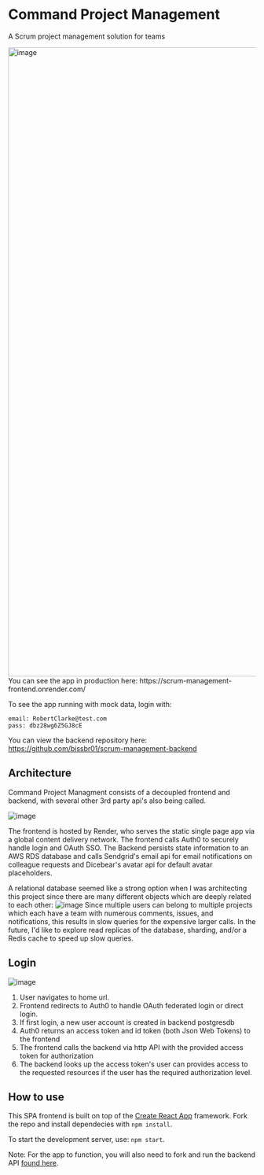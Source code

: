 # Command Project Management
A Scrum project management solution for teams

<img width="1280" alt="image" src="https://user-images.githubusercontent.com/13155120/210288388-6e44b0d6-2875-4d3b-877f-9bcf496ad970.png">
You can see the app in production here:
https://scrum-management-frontend.onrender.com/<https://scrum-management-frontend.onrender.com/>  


To see the app running with mock data, login with:

    email: RobertClarke@test.com
    pass: dbz28wg6Z5GJ8cE

You can view the backend repository here:
<https://github.com/bissbr01/scrum-management-backend>

## Architecture
Command Project Managment consists of a decoupled frontend and backend, with several other 3rd party api's also being called.  

![image](https://user-images.githubusercontent.com/13155120/210639710-2baf82f2-fed0-4692-a16d-d4dd9fded94b.png)

The frontend is hosted by Render, who serves the static single page app via a global content delivery network.  The frontend calls Auth0 to securely handle login and OAuth SSO.  The Backend persists state information to an AWS RDS database and calls Sendgrid's email api for email notifications on colleague requests and Dicebear's avatar api for default avatar placeholders.  

A relational database seemed like a strong option when I was architecting this project since there are many different objects which are deeply related to each other:
![image](https://user-images.githubusercontent.com/13155120/210289702-daf7ff20-fb36-4141-82f8-f1413ff6e802.png)
Since multiple users can belong to multiple projects which each have a team with numerous comments, issues, and notifications, this results in slow queries for the expensive larger calls.  In the future, I'd like to explore read replicas of the database, sharding, and/or a Redis cache to speed up slow queries.

## Login
![image](https://user-images.githubusercontent.com/13155120/210639632-4b01b043-34d9-43d1-8df1-25b359ba752e.png)
1. User navigates to home url.
2. Frontend redirects to Auth0 to handle OAuth federated login or direct login.
3. If first login, a new user account is created in backend postgresdb
4. Auth0 returns an access token and id token (both Json Web Tokens) to the frontend
5. The frontend calls the backend via http API with the provided access token for authorization
6. The backend looks up the access token's user can provides access to the requested resources if the user has the required authorization level.

## How to use
This SPA frontend is built on top of the [Create React App](https://create-react-app.dev/) framework.
Fork the repo and install dependecies with `npm install`.

To start the development server, use: `npm start`.

Note: For the app to function, you will also need to fork and run the backend API [found here](https://github.com/bissbr01/Command-backend).

